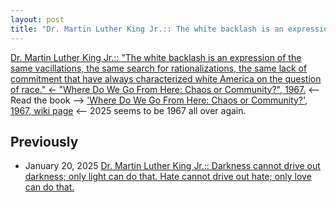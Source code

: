 ```yaml
---
layout: post
title: "Dr. Martin Luther King Jr.:: The white backlash is an expression of the same vacillations, the same search for rationalizations, the same lack of commitment that have always characterized white America on the question of race <- 'Where Do We Go From Here: Chaos or Community?', 1967."
---
```

[Dr. Martin Luther King Jr.:: "The white backlash is an expression of the same vacillations, the same search for rationalizations, the same lack of commitment that have always characterized white America on the question of race." 
<- "Where Do We Go From Here: Chaos or Community?", 1967.](https://www.drmartinlutherkingjr.com/drking/mlk-quotes/) 
<-- Read the book --> ['Where Do We Go From Here: Chaos or Community?', 1967, wiki page](https://en.wikipedia.org/wiki/Where_Do_We_Go_from_Here:_Chaos_or_Community)
<-- 2025 seems to be 1967 all over again. 

## Previously 
* January 20, 2025 [Dr. Martin Luther King Jr.:: Darkness cannot drive out darkness; only light can do that. Hate cannot drive out hate; only love can do that.](http://rolandtanglao.com/2025/01/20/p0713-mlk-quotes/)
